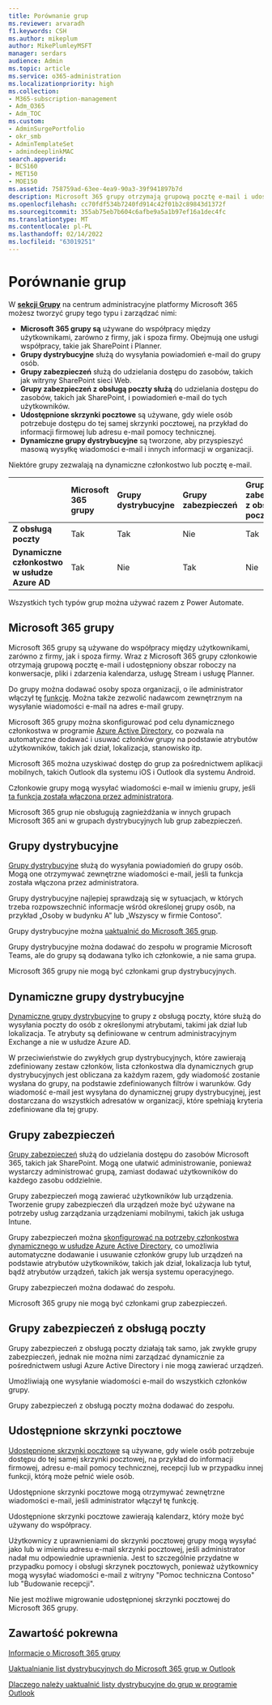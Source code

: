 ```yaml
---
title: Porównanie grup
ms.reviewer: arvaradh
f1.keywords: CSH
ms.author: mikeplum
author: MikePlumleyMSFT
manager: serdars
audience: Admin
ms.topic: article
ms.service: o365-administration
ms.localizationpriority: high
ms.collection:
- M365-subscription-management
- Adm_O365
- Adm_TOC
ms.custom:
- AdminSurgePortfolio
- okr_smb
- AdminTemplateSet
- admindeeplinkMAC
search.appverid:
- BCS160
- MET150
- MOE150
ms.assetid: 758759ad-63ee-4ea9-90a3-39f941897b7d
description: Microsoft 365 grupy otrzymają grupową pocztę e-mail i udostępniony obszar roboczy na konwersacje, pliki i zdarzenia kalendarza, usługę Stream i usługę Planner.
ms.openlocfilehash: cc70fdf534b7240fd914c42f01b2c89843d1372f
ms.sourcegitcommit: 355ab75eb7b604c6afbe9a5a1b97ef16a1dec4fc
ms.translationtype: MT
ms.contentlocale: pl-PL
ms.lasthandoff: 02/14/2022
ms.locfileid: "63019251"
---
```

# <a name="compare-groups"></a>Porównanie grup

W <a href="https://go.microsoft.com/fwlink/p/?linkid=2052855" target="_blank">**sekcji Grupy**</a> na centrum administracyjne platformy Microsoft 365 możesz tworzyć grupy tego typu i zarządzać nimi: 

- **Microsoft 365 grupy są** używane do współpracy między użytkownikami, zarówno z firmy, jak i spoza firmy. Obejmują one usługi współpracy, takie jak SharePoint i Planner.
- **Grupy dystrybucyjne** służą do wysyłania powiadomień e-mail do grupy osób.
- **Grupy zabezpieczeń** służą do udzielania dostępu do zasobów, takich jak witryny SharePoint sieci Web.
- **Grupy zabezpieczeń z obsługą poczty służą** do udzielania dostępu do zasobów, takich jak SharePoint, i powiadomień e-mail do tych użytkowników.
- **Udostępnione skrzynki pocztowe** są używane, gdy wiele osób potrzebuje dostępu do tej samej skrzynki pocztowej, na przykład do informacji firmowej lub adresu e-mail pomocy technicznej.
- **Dynamiczne grupy dystrybucyjne** są tworzone, aby przyspieszyć masową wysyłkę wiadomości e-mail i innych informacji w organizacji.

Niektóre grupy zezwalają na dynamiczne członkostwo lub pocztę e-mail.

||Microsoft 365 grupy|Grupy dystrybucyjne|Grupy zabezpieczeń|Grupy zabezpieczeń z obsługą poczty|Udostępnione skrzynki pocztowe|Dynamiczne grupy dystrybucyjne|
|:----|:----|:----|:----|:----|:----|:----|
|**Z obsługą poczty**|Tak|Tak|Nie|Tak|Tak|Tak|
|**Dynamiczne członkostwo w usłudze Azure AD**|Tak|Nie|Tak|Nie|Nie|Nie|

Wszystkich tych typów grup można używać razem z Power Automate.

## <a name="microsoft-365-groups"></a>Microsoft 365 grupy

Microsoft 365 grupy są używane do współpracy między użytkownikami, zarówno z firmy, jak i spoza firmy. Wraz z Microsoft 365 grupy członkowie otrzymają grupową pocztę e-mail i udostępniony obszar roboczy na konwersacje, pliki i zdarzenia kalendarza, usługę Stream i usługę Planner.

Do grupy można dodawać osoby spoza organizacji, o ile administrator włączył tę [funkcję](manage-guest-access-in-groups.md). Można także zezwolić nadawcom zewnętrznym na wysyłanie wiadomości e-mail na adres e-mail grupy.

Microsoft 365 grupy można skonfigurować pod celu dynamicznego członkostwa w programie [Azure Active Directory](/azure/active-directory/users-groups-roles/groups-change-type), co pozwala na automatyczne dodawać i usuwać członków grupy na podstawie atrybutów użytkowników, takich jak dział, lokalizacja, stanowisko itp.

Microsoft 365 można uzyskiwać dostęp do grup za pośrednictwem aplikacji mobilnych, takich Outlook dla systemu iOS i Outlook dla systemu Android.

Członkowie grupy mogą wysyłać wiadomości e-mail w imieniu grupy, jeśli [ta funkcja została włączona przez administratora](../../solutions/allow-members-to-send-as-or-send-on-behalf-of-group.md).

Microsoft 365 grup nie obsługują zagnieżdżania w innych grupach Microsoft 365 ani w grupach dystrybucyjnych lub grup zabezpieczeń.

## <a name="distribution-groups"></a>Grupy dystrybucyjne

[Grupy dystrybucyjne](/exchange/recipients-in-exchange-online/manage-distribution-groups/manage-distribution-groups) służą do wysyłania powiadomień do grupy osób. Mogą one otrzymywać zewnętrzne wiadomości e-mail, jeśli ta funkcja została włączona przez administratora.

Grupy dystrybucyjne najlepiej sprawdzają się w sytuacjach, w których trzeba rozpowszechnić informacje wśród określonej grupy osób, na przykład „Osoby w budynku A” lub „Wszyscy w firmie Contoso”.

Grupy dystrybucyjne można [uaktualnić do Microsoft 365 grup](../manage/upgrade-distribution-lists.md).

Grupy dystrybucyjne można dodawać do zespołu w programie Microsoft Teams, ale do grupy są dodawana tylko ich członkowie, a nie sama grupa.

Microsoft 365 grupy nie mogą być członkami grup dystrybucyjnych.

## <a name="dynamic-distribution-groups"></a>Dynamiczne grupy dystrybucyjne 

[Dynamiczne grupy dystrybucyjne](/exchange/recipients-in-exchange-online/manage-dynamic-distribution-groups/manage-dynamic-distribution-groups) to grupy z obsługą poczty, które służą do wysyłania poczty do osób z określonymi atrybutami, takimi jak dział lub lokalizacja. Te atrybuty są definiowane w centrum administracyjnym Exchange a nie w usłudze Azure AD.

W przeciwieństwie do zwykłych grup dystrybucyjnych, które zawierają zdefiniowany zestaw członków, lista członkostwa dla dynamicznych grup dystrybucyjnych jest obliczana za każdym razem, gdy wiadomość zostanie wysłana do grupy, na podstawie zdefiniowanych filtrów i warunków. Gdy wiadomość e-mail jest wysyłana do dynamicznej grupy dystrybucyjnej, jest dostarczana do wszystkich adresatów w organizacji, które spełniają kryteria zdefiniowane dla tej grupy.

## <a name="security-groups"></a>Grupy zabezpieczeń

[Grupy zabezpieczeń](../email/create-edit-or-delete-a-security-group.md) służą do udzielania dostępu do zasobów Microsoft 365, takich jak SharePoint. Mogą one ułatwić administrowanie, ponieważ wystarczy administrować grupą, zamiast dodawać użytkowników do każdego zasobu oddzielnie.

Grupy zabezpieczeń mogą zawierać użytkowników lub urządzenia. Tworzenie grupy zabezpieczeń dla urządzeń może być używane na potrzeby usług zarządzania urządzeniami mobilnymi, takich jak usługa Intune.

Grupy zabezpieczeń można [skonfigurować na potrzeby członkostwa dynamicznego w usłudze Azure Active Directory](/azure/active-directory/users-groups-roles/groups-change-type), co umożliwia automatyczne dodawanie i usuwanie członków grupy lub urządzeń na podstawie atrybutów użytkowników, takich jak dział, lokalizacja lub tytuł, bądź atrybutów urządzeń, takich jak wersja systemu operacyjnego.

Grupy zabezpieczeń można dodawać do zespołu.

Microsoft 365 grupy nie mogą być członkami grup zabezpieczeń.

## <a name="mail-enabled-security-groups"></a>Grupy zabezpieczeń z obsługą poczty

Grupy zabezpieczeń z obsługą poczty działają tak samo, jak zwykłe grupy zabezpieczeń, jednak nie można nimi zarządzać dynamicznie za pośrednictwem usługi Azure Active Directory i nie mogą zawierać urządzeń.

Umożliwiają one wysyłanie wiadomości e-mail do wszystkich członków grupy.

Grupy zabezpieczeń z obsługą poczty można dodawać do zespołu.

## <a name="shared-mailboxes"></a>Udostępnione skrzynki pocztowe

[Udostępnione skrzynki pocztowe](../email/create-a-shared-mailbox.md) są używane, gdy wiele osób potrzebuje dostępu do tej samej skrzynki pocztowej, na przykład do informacji firmowej, adresu e-mail pomocy technicznej, recepcji lub w przypadku innej funkcji, którą może pełnić wiele osób.

Udostępnione skrzynki pocztowe mogą otrzymywać zewnętrzne wiadomości e-mail, jeśli administrator włączył tę funkcję.

Udostępnione skrzynki pocztowe zawierają kalendarz, który może być używany do współpracy.

Użytkownicy z uprawnieniami do skrzynki pocztowej grupy mogą wysyłać jako lub w imieniu adresu e-mail skrzynki pocztowej, jeśli administrator nadał mu odpowiednie uprawnienia. Jest to szczególnie przydatne w przypadku pomocy i obsługi skrzynek pocztowych, ponieważ użytkownicy mogą wysyłać wiadomości e-mail z witryny "Pomoc techniczna Contoso" lub "Budowanie recepcji".

Nie jest możliwe migrowanie udostępnionej skrzynki pocztowej do Microsoft 365 grupy.

## <a name="related-content"></a>Zawartość pokrewna

[Informacje o Microsoft 365 grupy](https://support.microsoft.com/office/b565caa1-5c40-40ef-9915-60fdb2d97fa2)

[Uaktualnianie list dystrybucyjnych do Microsoft 365 grup w Outlook](/microsoft-365/admin/manage/upgrade-distribution-lists)

[Dlaczego należy uaktualnić listy dystrybucyjne do grup w programie Outlook](https://support.microsoft.com/office/7fb3d880-593b-4909-aafa-950dd50ce188)
